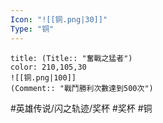 ```yaml
---
Icon: "![[铜.png|30]]"
Type: "铜"
---
```

```ad-ed-sen-1-brozen
title: (Title:: "奮戰之猛者")
color: 210,105,30
![[铜.png|100]]
(Comment:: "戰鬥勝利次數達到500次")
```

#英雄传说/闪之轨迹/奖杯  #奖杯 #铜